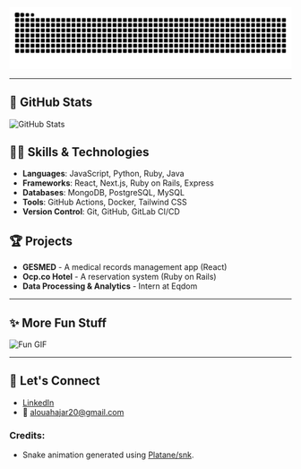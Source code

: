 

![GitHub Snake](https://raw.githubusercontent.com/itsZORAL1/itsZORAL1/gh-pages/dist/github-snake.svg)



---

## 🚀 GitHub Stats

![GitHub Stats](https://github-readme-stats.vercel.app/api?username=itsZORAL1&show_icons=true&count_private=true&hide_title=true&hide=prs&theme=radical)



## 🧑‍💻 Skills & Technologies

- **Languages**: JavaScript, Python, Ruby, Java
- **Frameworks**: React, Next.js, Ruby on Rails, Express
- **Databases**: MongoDB, PostgreSQL, MySQL
- **Tools**: GitHub Actions, Docker, Tailwind CSS
- **Version Control**: Git, GitHub, GitLab CI/CD

## 🏆 Projects
- **GESMED** - A medical records management app (React)
- **Ocp.co Hotel** - A reservation system (Ruby on Rails)
- **Data Processing & Analytics** - Intern at Eqdom

---

## ✨ More Fun Stuff

![Fun GIF](https://media.giphy.com/media/3o7btPQmM6OGK00qV6/giphy.gif)

---

## 🌟 Let's Connect
- [LinkedIn](https://www.linkedin.com/in/hajaraloua-759502247/)
- 📧 alouahajar20@gmail.com


### Credits:
- Snake animation generated using [Platane/snk](https://github.com/Platane/snk).






<!--
**itsZORAL1/itsZORAL1** is a ✨ _special_ ✨ repository because its `README.md` (this file) appears on your GitHub profile.

Here are some ideas to get you started:

- 🔭 I’m currently working on ...
- 🌱 I’m currently learning ...
- 👯 I’m looking to collaborate on ...
- 🤔 I’m looking for help with ...
- 💬 Ask me about ...
- 📫 How to reach me: ...
- 😄 Pronouns: ...
- ⚡ Fun fact: ...
-->

